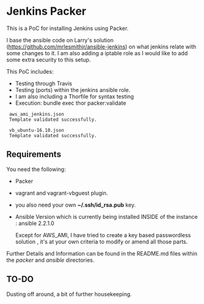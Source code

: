 Jenkins Packer
==============

This is a PoC for installing Jenkins using Packer.

I base the ansible code on Larry's solution (https://github.com/mrlesmithjr/ansible-jenkins) on what jenkins relate with some changes to it.
I am also adding a iptable role as I would like to add some extra security to this setup.

This PoC includes:
 * Testing through Travis
 * Testing (ports) within the jenkins ansible role.
 * I am also including a Thorfile for syntax testing
  * Execution:  bundle exec thor packer:validate

 ```
  aws_ami_jenkins.json
  Template validated successfully.

  vb_ubuntu-16.10.json
  Template validated successfully.
  ```

  Requirements
  ------------

  You need the following:
   * Packer
   * vagrant and vagrant-vbguest plugin.
   * you also need your own **~/.ssh/id_rsa.pub** key.
   * Ansible Version which is currently being installed INSIDE of the instance : ansible 2.2.1.0

     Except for AWS_AMI, I have tried to create a key based passwordless solution , it's at your own criteria to modify or amend all those parts.


Further Details and Information can be found in the README.md files within the *packer* and *ansible* directories.

TO-DO
-----

Dusting off around, a bit of further housekeeping.


